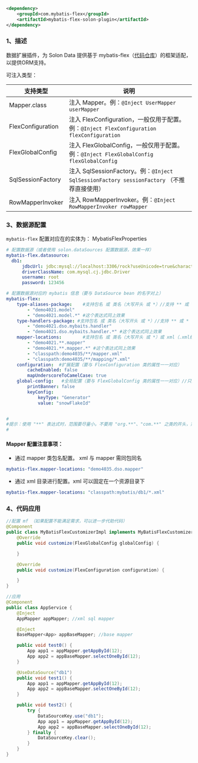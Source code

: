 

```xml
<dependency>
    <groupId>com.mybatis-flex</groupId>
    <artifactId>mybatis-flex-solon-plugin</artifactId>
</dependency>
```

### 1、描述

数据扩展插件，为 Solon Data 提供基于 mybatis-flex（[代码仓库](https://gitee.com/mybatis-flex/mybatis-flex)）的框架适配，以提供ORM支持。


可注入类型：

| 支持类型 | 说明                                                                           |
| -------- |------------------------------------------------------------------------------|
| Mapper.class     | 注入 Mapper。例：`@Inject UserMapper userMapper`                                  |
| FlexConfiguration     | 注入 FlexConfiguration，一般仅用于配置。例：`@Inject FlexConfiguration flexConfiguration` |
| FlexGlobalConfig     | 注入 FlexGlobalConfig，一般仅用于配置。例：`@Inject FlexGlobalConfig flexGlobalConfig`    |
| SqlSessionFactory     | 注入 SqlSessionFactory。例：`@Inject SqlSessionFactory sessionFactory` （不推荐直接使用）  |
| RowMapperInvoker | 注入 RowMapperInvoker。例：`@Inject RowMapperInvoker rowMapper`                   |


### 3、数据源配置

`mybatis-flex` 配置对应在的实体为： MybatisFlexProperties

```yml
# 配置数据源（或者使用 solon.dataSources 配置数据源，效果一样）
mybatis-flex.datasource:
  db1:
      jdbcUrl: jdbc:mysql://localhost:3306/rock?useUnicode=true&characterEncoding=utf8&autoReconnect=true&rewriteBatchedStatements=true
      driverClassName: com.mysql.cj.jdbc.Driver
      username: root
      password: 123456

# 配置数据源对应的 mybatis 信息（要与 DataSource bean 的名字对上）
mybatis-flex:
    type-aliases-package:    #支持包名 或 类名（大写开头 或 *）//支持 ** 或 * 占位符
        - "demo4021.model"
        - "demo4021.model.*" #这个表达式同上效果
    type-handlers-package: #支持包名 或 类名（大写开头 或 *）//支持 ** 或 * 占位符
        - "demo4021.dso.mybaits.handler"
        - "demo4021.dso.mybaits.handler.*" #这个表达式同上效果
    mapper-locations:        #支持包名 或 类名（大写开头 或 *）或 xml（.xml结尾）//支持 ** 或 * 占位符
        - "demo4021.**.mapper"
        - "demo4021.**.mapper.*" #这个表达式同上效果
        - "classpath:demo4035/**/mapper.xml"
        - "classpath:demo4035/**/mapping/*.xml"
    configuration:  #扩展配置（要与 FlexConfiguration 类的属性一一对应）
        cacheEnabled: false
        mapUnderscoreToCamelCase: true
    global-config:   #全局配置（要与 FlexGlobalConfig 类的属性一一对应）//只是示例，别照抄
        printBanner: false
        keyConfig:
            keyType: "Generator"
            value: "snowFlakeId"


#
#提示：使用 "**" 表达式时，范围要尽量小。不要用 "org.**"、"com.**" 之类的开头，范围太大了，会影响启动速度。
#
```

#### Mapper 配置注意事项：

* 通过 mapper 类包名配置。 xml 与 mapper 需同包同名

```yml
mybatis-flex.mapper-locations: "demo4035.dso.mapper"
```

* 通过 xml 目录进行配置。xml 可以固定在一个资源目录下

```yml
mybatis-flex.mapper-locations: "classpath:mybatis/db1/*.xml"
```


### 4、代码应用

```java
//配置 mf （如果配置不能满足需求，可以进一步代助代码）
@Component
public class MyBatisFlexCustomizerImpl implements MyBatisFlexCustomizer, ConfigurationCustomizer {
    @Override
    public void customize(FlexGlobalConfig globalConfig) {

    }

    @Override
    public void customize(FlexConfiguration configuration) {

    }
}

//应用
@Component
public class AppService {
    @Inject
    AppMapper appMapper; //xml sql mapper

    @Inject
    BaseMapper<App> appBaseMapper; //base mapper

    public void test0() {
        App app1 = appMapper.getAppById(12);
        App app2 = appBaseMapper.selectOneById(12);
    }

    @UseDataSource("db1")
    public void test1() {
        App app1 = appMapper.getAppById(12);
        App app2 = appBaseMapper.selectOneById(12);
    }

    public void test2() {
        try {
            DataSourceKey.use("db1");
            App app1 = appMapper.getAppById(12);
            App app2 = appBaseMapper.selectOneById(12);
        } finally {
            DataSourceKey.clear();
        }
    }
}
```

